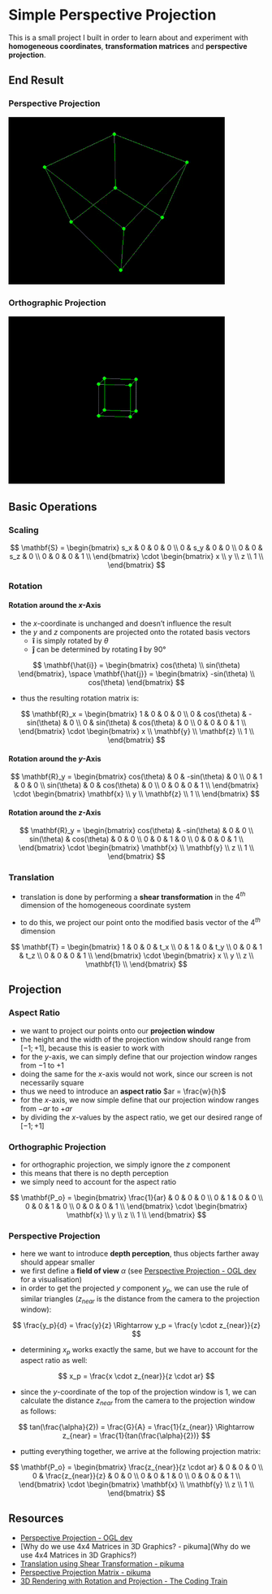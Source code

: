 # Simple Perspective Projection

This is a small project I built in order to learn about and experiment with **homogeneous coordinates**, **transformation matrices** and **perspective projection**.

## End Result

### Perspective Projection

<img src="result/perspective-projection.gif" alt="perspective projection" style="zoom:67%;" />

### Orthographic Projection

<img src="result/orthographic-projection.gif" alt="orthographic projection" style="zoom:67%;" />

## Basic Operations

### Scaling

$$
\mathbf{S} =
\begin{bmatrix}
s_x & 0 & 0 & 0 \\
0 & s_y & 0 & 0 \\
0 & 0 & s_z & 0 \\
0 & 0 & 0 & 1 \\
\end{bmatrix}
\cdot
\begin{bmatrix}
x \\
y \\
z \\
1 \\
\end{bmatrix}
$$

### Rotation

#### Rotation around the $x$-Axis

- the $x$-coordinate is unchanged and doesn’t influence the result
- the $y$ and $z$ components are projected onto the rotated basis vectors
  - $\mathbf{\hat{i}}$ is simply rotated by $\theta$
  - $\mathbf{\hat{j}}$ can be determined by rotating $\mathbf{\hat{i}}$ by $90°$

$$
\mathbf{\hat{i}} =
\begin{bmatrix}
cos(\theta) \\
sin(\theta)
\end{bmatrix},
\space
\mathbf{\hat{j}} =
\begin{bmatrix}
-sin(\theta) \\
cos(\theta)
\end{bmatrix}
$$

- thus the resulting rotation matrix is:

$$
\mathbf{R}_x = 
\begin{bmatrix}
1 & 0 & 0 & 0 \\
0 & cos(\theta) & -sin(\theta) & 0 \\
0 & sin(\theta) & cos(\theta) & 0 \\
0 & 0 & 0 & 1 \\
\end{bmatrix}
\cdot
\begin{bmatrix}
x \\
\mathbf{y} \\
\mathbf{z} \\
1 \\
\end{bmatrix}
$$

#### Rotation around the $y$-Axis

$$
\mathbf{R}_y =
\begin{bmatrix}
cos(\theta) & 0 & -sin(\theta) & 0 \\
0 & 1 & 0 & 0 \\
sin(\theta) & 0 & cos(\theta) & 0 \\
0 & 0 & 0 & 1 \\
\end{bmatrix}
\cdot
\begin{bmatrix}
\mathbf{x} \\
y \\
\mathbf{z} \\
1 \\
\end{bmatrix}
$$



#### Rotation around the $z$-Axis

$$
\mathbf{R}_y =
\begin{bmatrix}
cos(\theta) & -sin(\theta) & 0 & 0 \\
sin(\theta) & cos(\theta) & 0 & 0 \\
0 & 0 & 1 & 0 \\
0 & 0 & 0 & 1 \\
\end{bmatrix}
\cdot
\begin{bmatrix}
\mathbf{x} \\
\mathbf{y} \\
z \\
1 \\
\end{bmatrix}
$$

### Translation

- translation is done by performing a **shear transformation** in the $4^{th}$ dimension of the homogeneous coordinate system

- to do this, we project our point onto the modified basis vector of the $4^{th}$ dimension

$$
\mathbf{T} =
\begin{bmatrix}
1 & 0 & 0 & t_x \\
0 & 1 & 0 & t_y \\
0 & 0 & 1 & t_z \\
0 & 0 & 0 & 1 \\
\end{bmatrix}
\cdot
\begin{bmatrix}
x \\
y \\
z \\
\mathbf{1} \\
\end{bmatrix}
$$

## Projection

### Aspect Ratio

- we want to project our points onto our **projection window**
- the height and the width of the projection window should range from $[-1; +1]$, because this is easier to work with
- for the $y$-axis, we can simply define that our projection window ranges from $-1$ to $+1$
- doing the same for the $x$-axis would not work, since our screen is not necessarily square
- thus we need to introduce an **aspect ratio** $ar = \frac{w}{h}$
- for the $x$-axis, we now simple define that our projection window ranges from $-ar$ to $+ar$
- by dividing the $x$-values by the aspect ratio, we get our desired range of $[-1; +1]$

### Orthographic Projection

- for orthographic projection, we simply ignore the $z$ component
- this means that there is no depth perception
- we simply need to account for the aspect ratio

$$
\mathbf{P_o} =
\begin{bmatrix}
\frac{1}{ar} & 0 & 0 & 0 \\
0 & 1 & 0 & 0 \\
0 & 0 & 1 & 0 \\
0 & 0 & 0 & 1 \\
\end{bmatrix}
\cdot
\begin{bmatrix}
\mathbf{x} \\
y \\
z \\
1 \\
\end{bmatrix}
$$

### Perspective Projection

- here we want to introduce **depth perception**, thus objects farther away should appear smaller
- we first define a **field of view** $\alpha$ (see [Perspective Projection - OGL dev](https://ogldev.org/www/tutorial12/tutorial12.html) for a visualisation)
- in order to get the projected $y$ component $y_p$, we can use the rule of similar triangles ($z_{near}$ is the distance from the camera to the projection window):

$$
\frac{y_p}{d} = \frac{y}{z} \Rightarrow y_p = \frac{y \cdot z_{near}}{z}
$$

- determining $x_p$ works exactly the same, but we have to account for the aspect ratio as well:

$$
x_p = \frac{x \cdot z_{near}}{z \cdot ar}
$$

- since the $y$-coordinate of the top of the projection window is 1, we can calculate the distance $z_{near}$ from the camera to the projection window as follows:

$$
tan(\frac{\alpha}{2}) = \frac{G}{A} = \frac{1}{z_{near}} \Rightarrow z_{near} = \frac{1}{tan(\frac{\alpha}{2})}
$$

- putting everything together, we arrive at the following projection matrix:

$$
\mathbf{P_o} =
\begin{bmatrix}
\frac{z_{near}}{z \cdot ar} & 0 & 0 & 0 \\
0 & \frac{z_{near}}{z} & 0 & 0 \\
0 & 0 & 1 & 0 \\
0 & 0 & 0 & 1 \\
\end{bmatrix}
\cdot
\begin{bmatrix}
\mathbf{x} \\
\mathbf{y} \\
z \\
1 \\
\end{bmatrix}
$$

## Resources

- [Perspective Projection - OGL dev](https://ogldev.org/www/tutorial12/tutorial12.html)
- [Why do we use 4x4 Matrices in 3D Graphics? - pikuma](Why do we use 4x4 Matrices in 3D Graphics?)
- [Translation using Shear Transformation - pikuma](https://youtu.be/Do_vEjd6gF0?t=845)
- [Perspective Projection Matrix - pikuma](https://www.youtube.com/watch?v=EqNcqBdrNyI)
- [3D Rendering with Rotation and Projection - The Coding Train](https://www.youtube.com/watch?v=p4Iz0XJY-Qk)

